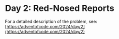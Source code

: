 # Day 2: Red-Nosed Reports

For a detailed description of the problem, see:
[https://adventofcode.com/2024/day/2](https://adventofcode.com/2024/day/2)
